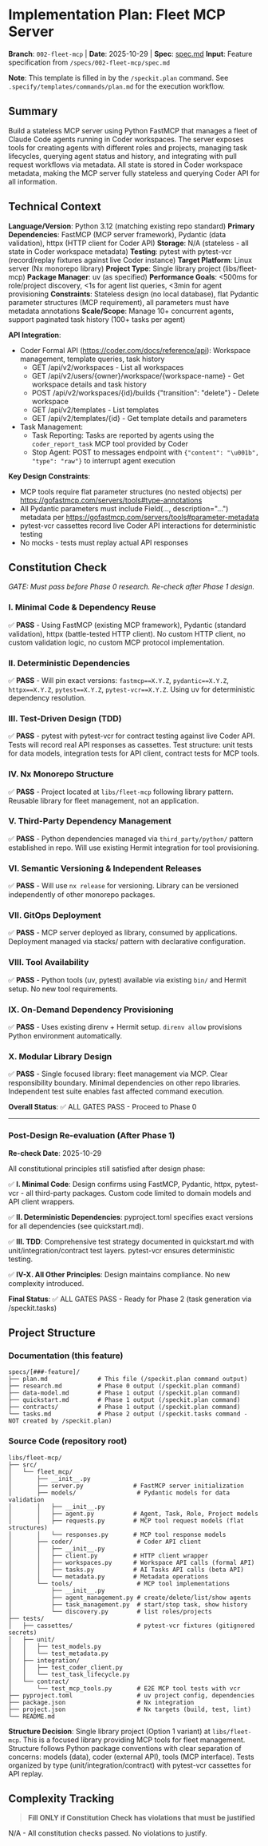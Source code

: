 # Implementation Plan: Fleet MCP Server

**Branch**: `002-fleet-mcp` | **Date**: 2025-10-29 | **Spec**: [spec.md](./spec.md)
**Input**: Feature specification from `/specs/002-fleet-mcp/spec.md`

**Note**: This template is filled in by the `/speckit.plan` command. See `.specify/templates/commands/plan.md` for the execution workflow.

## Summary

Build a stateless MCP server using Python FastMCP that manages a fleet of Claude Code agents running in Coder workspaces. The server exposes tools for creating agents with different roles and projects, managing task lifecycles, querying agent status and history, and integrating with pull request workflows via metadata. All state is stored in Coder workspace metadata, making the MCP server fully stateless and querying Coder API for all information.

## Technical Context

**Language/Version**: Python 3.12 (matching existing repo standard)
**Primary Dependencies**: FastMCP (MCP server framework), Pydantic (data validation), httpx (HTTP client for Coder API)
**Storage**: N/A (stateless - all state in Coder workspace metadata)
**Testing**: pytest with pytest-vcr (record/replay fixtures against live Coder instance)
**Target Platform**: Linux server (Nx monorepo library)
**Project Type**: Single library project (libs/fleet-mcp)
**Package Manager**: uv (as specified)
**Performance Goals**: <500ms for role/project discovery, <1s for agent list queries, <3min for agent provisioning
**Constraints**: Stateless design (no local database), flat Pydantic parameter structures (MCP requirement), all parameters must have metadata annotations
**Scale/Scope**: Manage 10+ concurrent agents, support paginated task history (100+ tasks per agent)

**API Integration**:
- Coder Formal API (https://coder.com/docs/reference/api): Workspace management, template queries, task history
  - GET /api/v2/workspaces - List all workspaces
  - GET /api/v2/users/{owner}/workspace/{workspace-name} - Get workspace details and task history
  - POST /api/v2/workspaces/{id}/builds {"transition": "delete"} - Delete workspace
  - GET /api/v2/templates - List templates
  - GET /api/v2/templates/{id} - Get template details and parameters
- Task Management:
  - Task Reporting: Tasks are reported by agents using the `coder_report_task` MCP tool provided by Coder
  - Stop Agent: POST to messages endpoint with `{"content": "\u001b", "type": "raw"}` to interrupt agent execution

**Key Design Constraints**:
- MCP tools require flat parameter structures (no nested objects) per https://gofastmcp.com/servers/tools#type-annotations
- All Pydantic parameters must include Field(..., description="...") metadata per https://gofastmcp.com/servers/tools#parameter-metadata
- pytest-vcr cassettes record live Coder API interactions for deterministic testing
- No mocks - tests must replay actual API responses

## Constitution Check

*GATE: Must pass before Phase 0 research. Re-check after Phase 1 design.*

### I. Minimal Code & Dependency Reuse
✅ **PASS** - Using FastMCP (existing MCP framework), Pydantic (standard validation), httpx (battle-tested HTTP client). No custom HTTP client, no custom validation logic, no custom MCP protocol implementation.

### II. Deterministic Dependencies
✅ **PASS** - Will pin exact versions: `fastmcp==X.Y.Z`, `pydantic==X.Y.Z`, `httpx==X.Y.Z`, `pytest==X.Y.Z`, `pytest-vcr==X.Y.Z`. Using uv for deterministic dependency resolution.

### III. Test-Driven Design (TDD)
✅ **PASS** - pytest with pytest-vcr for contract testing against live Coder API. Tests will record real API responses as cassettes. Test structure: unit tests for data models, integration tests for API client, contract tests for MCP tools.

### IV. Nx Monorepo Structure
✅ **PASS** - Project located at `libs/fleet-mcp` following library pattern. Reusable library for fleet management, not an application.

### V. Third-Party Dependency Management
✅ **PASS** - Python dependencies managed via `third_party/python/` pattern established in repo. Will use existing Hermit integration for tool provisioning.

### VI. Semantic Versioning & Independent Releases
✅ **PASS** - Will use `nx release` for versioning. Library can be versioned independently of other monorepo packages.

### VII. GitOps Deployment
✅ **PASS** - MCP server deployed as library, consumed by applications. Deployment managed via stacks/ pattern with declarative configuration.

### VIII. Tool Availability
✅ **PASS** - Python tools (uv, pytest) available via existing `bin/` and Hermit setup. No new tool requirements.

### IX. On-Demand Dependency Provisioning
✅ **PASS** - Uses existing direnv + Hermit setup. `direnv allow` provisions Python environment automatically.

### X. Modular Library Design
✅ **PASS** - Single focused library: fleet management via MCP. Clear responsibility boundary. Minimal dependencies on other repo libraries. Independent test suite enables fast affected command execution.

**Overall Status**: ✅ ALL GATES PASS - Proceed to Phase 0

---

### Post-Design Re-evaluation (After Phase 1)

**Re-check Date**: 2025-10-29

All constitutional principles still satisfied after design phase:

✅ **I. Minimal Code**: Design confirms using FastMCP, Pydantic, httpx, pytest-vcr - all third-party packages. Custom code limited to domain models and API client wrappers.

✅ **II. Deterministic Dependencies**: pyproject.toml specifies exact versions for all dependencies (see quickstart.md).

✅ **III. TDD**: Comprehensive test strategy documented in quickstart.md with unit/integration/contract test layers. pytest-vcr ensures deterministic testing.

✅ **IV-X. All Other Principles**: Design maintains compliance. No new complexity introduced.

**Final Status**: ✅ ALL GATES PASS - Ready for Phase 2 (task generation via /speckit.tasks)

## Project Structure

### Documentation (this feature)

```text
specs/[###-feature]/
├── plan.md              # This file (/speckit.plan command output)
├── research.md          # Phase 0 output (/speckit.plan command)
├── data-model.md        # Phase 1 output (/speckit.plan command)
├── quickstart.md        # Phase 1 output (/speckit.plan command)
├── contracts/           # Phase 1 output (/speckit.plan command)
└── tasks.md             # Phase 2 output (/speckit.tasks command - NOT created by /speckit.plan)
```

### Source Code (repository root)

```text
libs/fleet-mcp/
├── src/
│   └── fleet_mcp/
│       ├── __init__.py
│       ├── server.py              # FastMCP server initialization
│       ├── models/                 # Pydantic models for data validation
│       │   ├── __init__.py
│       │   ├── agent.py           # Agent, Task, Role, Project models
│       │   ├── requests.py        # MCP tool request models (flat structures)
│       │   └── responses.py       # MCP tool response models
│       ├── coder/                  # Coder API client
│       │   ├── __init__.py
│       │   ├── client.py          # HTTP client wrapper
│       │   ├── workspaces.py      # Workspace API calls (formal API)
│       │   ├── tasks.py           # AI Tasks API calls (beta API)
│       │   └── metadata.py        # Metadata operations
│       └── tools/                  # MCP tool implementations
│           ├── __init__.py
│           ├── agent_management.py # create/delete/list/show agents
│           ├── task_management.py  # start/stop task, show history
│           └── discovery.py        # list roles/projects
├── tests/
│   ├── cassettes/                  # pytest-vcr fixtures (gitignored secrets)
│   ├── unit/
│   │   ├── test_models.py
│   │   └── test_metadata.py
│   ├── integration/
│   │   ├── test_coder_client.py
│   │   └── test_task_lifecycle.py
│   └── contract/
│       └── test_mcp_tools.py       # E2E MCP tool tests with vcr
├── pyproject.toml                  # uv project config, dependencies
├── package.json                    # Nx integration
├── project.json                    # Nx targets (build, test, lint)
└── README.md
```

**Structure Decision**: Single library project (Option 1 variant) at `libs/fleet-mcp`. This is a focused library providing MCP tools for fleet management. Structure follows Python package conventions with clear separation of concerns: models (data), coder (external API), tools (MCP interface). Tests organized by type (unit/integration/contract) with pytest-vcr cassettes for API replay.

## Complexity Tracking

> **Fill ONLY if Constitution Check has violations that must be justified**

N/A - All constitution checks passed. No violations to justify.
